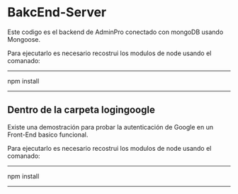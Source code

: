 # BakcEnd-Server 
Este codigo es el backend de AdminPro conectado con mongoDB usando Mongoose.

Para ejecutarlo es necesario recostrui los modulos de node usando el comanado:

***********
npm install
***********

## Dentro de la carpeta logingoogle
Existe una demostración para probar la autenticación de Google en un Front-End basico funcional.


Para ejecutarlo es necesario recostrui los modulos de node usando el comanado:

***********
npm install
***********